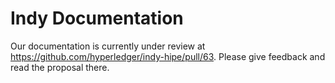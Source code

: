 # Indy Documentation

Our documentation is currently under review at https://github.com/hyperledger/indy-hipe/pull/63. Please give feedback and read the proposal there.
